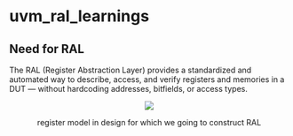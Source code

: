 # uvm_ral_learnings
## Need for RAL
The RAL (Register Abstraction Layer) provides a standardized and automated way to describe, access, and verify registers and memories in a DUT — without hardcoding addresses, bitfields, or access types.
<div align="center">
  <image src = "https://github.com/user-attachments/assets/97cca516-148c-4496-828d-bc1e6fa391a8">  
</div> 
<p align="center">
    register model in design for which we going to construct RAL
</p> 


